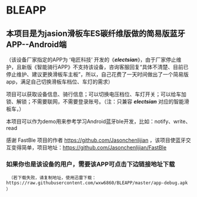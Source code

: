 # BLEAPP 
## 本项目是为jasion滑板车ES碳纤维版做的简易版蓝牙APP--Android端
（该设备厂家指定的APP为 ‘电匠科技’ 开发的《**_electsian_**》，由于厂家停止维护，且新版《智能骑行APP》不支持该设备，咨询客服回复“具体不清楚、目前已停止维护、建议更换滑板车主板”，所以，自己花费了一天时间做出了一个简易版app，满足自己切换滑板车档位、车灯的需求）

 项目可以获取设备信息、骑行信息；可以切换电压档位、车灯开关；可以给车加锁、解锁；不需要联网，不需要登录账号。（注：只兼容 **_electsian_** 对应的智能滑板车，）


  本项目可以作为demo用来参考学习Android蓝牙ble开发，比如：notify、write、read


感谢 FastBle 项目的作者 https://github.com/Jasonchenlijian ，该项目使蓝牙交互变得简单，项目地址：https://github.com/Jasonchenlijian/FastBle

### 如果你也是该设备的用户，需要该APP可点击下边链接地址下载
     （若下载失败，请复制地址，使用迅雷下载：https://raw.githubusercontent.com/wxw6860/BLEAPP/master/app-debug.apk ）

